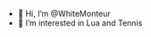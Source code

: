 - 👋 Hi, I’m @WhiteMonteur
- 👀 I’m interested in Lua and Tennis
<!---
WhiteMonteur/WhiteMonteur is a ✨ special ✨ repository because its `README.md` (this file) appears on your GitHub profile.
You can click the Preview link to take a look at your changes.
--->
